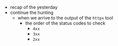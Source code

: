 - recap of the yesterday
- continue the hunting
	- when we arrive to the output of the `httpx` tool
		- the order of the status codes to check
			- `4xx`
			- `3xx`
			- `2xx`